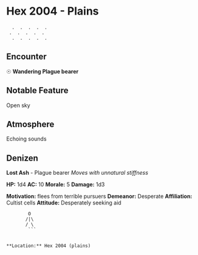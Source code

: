 # Hex 2004 - Plains
```
  .  .  .  .  .
 .  .  .  .  .
  .  .  .  .  .
```

## Encounter

☉ **Wandering Plague bearer**

## Notable Feature

Open sky

## Atmosphere

Echoing sounds

## Denizen

**Lost Ash** - Plague bearer
*Moves with unnatural stiffness*

**HP:** 1d4 **AC:** 10 **Morale:** 5
**Damage:** 1d3

**Motivation:** flees from terrible pursuers
**Demeanor:** Desperate
**Affiliation:** Cultist cells
**Attitude:** Desperately seeking aid

```
        O
       /|\
       / \
        ```


**Location:** Hex 2004 (plains)
